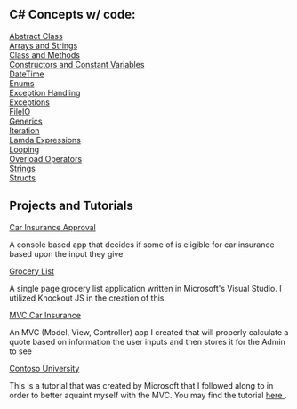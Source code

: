 <h2> C# Concepts w/ code: </h2>
<a href="https://github.com/rileyvaness/Tech-Academy-Projects/tree/master/AbstractClass/AbstractClass"> Abstract Class </a><br>
<a href="https://github.com/rileyvaness/Tech-Academy-Projects/tree/master/ArraysAndStringsProgram/ArraysAndStringsProgram"> Arrays and Strings</a><br>
<a href="https://github.com/rileyvaness/Tech-Academy-Projects/tree/master/ClassAndMethods/ClassAndMethods"> Class and Methods</a><br>
<a href="https://github.com/rileyvaness/Tech-Academy-Projects/tree/master/ConstructorsAndConstVariables/ConstructorsAndConstVariables"> Constructors and Constant Variables</a><br>
<a href="https://github.com/rileyvaness/Tech-Academy-Projects/tree/master/DateTime/DateTime"> DateTime </a><br>
<a href="https://github.com/rileyvaness/Tech-Academy-Projects/tree/master/Enums/Enums"> Enums </a><br>
<a href="https://github.com/rileyvaness/Tech-Academy-Projects/tree/master/ExceptionHandlingProgram/ExceptionHandlingProgram"> Exception Handling</a><br>
<a href ="https://github.com/rileyvaness/Tech-Academy-Projects/tree/master/Exceptions/Exceptions"> Exceptions</a><br>
<a href= "https://github.com/rileyvaness/Tech-Academy-Projects/tree/master/FileIO/FileIO"> FileIO </a><br>
<a href ="https://github.com/rileyvaness/Tech-Academy-Projects/tree/master/Generics/Generics"> Generics </a><br>
<a href = "https://github.com/rileyvaness/Tech-Academy-Projects/tree/master/Inheritance/Inheritance> Inheritance </a><br>
<a href ="https://github.com/rileyvaness/Tech-Academy-Projects/tree/master/IterationProgram/IterationProgram"> Iteration </a><br>
<a href ="https://github.com/rileyvaness/Tech-Academy-Projects/tree/master/LambdaExpressions/LambdaExpressions"> Lamda Expressions</a><br>
<a href= "https://github.com/rileyvaness/Tech-Academy-Projects/tree/master/LoopingExample/LoopingExample"> Looping </a><br>
<a href ="https://github.com/rileyvaness/Tech-Academy-Projects/tree/master/OverloadOperators/OverloadOperators"> Overload Operators </a><br>
<a href= "https://github.com/rileyvaness/Tech-Academy-Projects/tree/master/StringsProgram/StringsProgram">Strings </a><br>
<a href= "https://github.com/rileyvaness/Tech-Academy-Projects/tree/master/Structs/Structs"> Structs  </a><br>
                                                                                           <h2> Projects and Tutorials</h2>
                                                                                
<a href ="https://github.com/rileyvaness/Tech-Academy-Projects/tree/master/Demo/CarInsuranceApproval/CarInsuranceApproval"> Car Insurance Approval</a><br> <p> A console based app that decides if some of is eligible for car insurance based upon the input they give <p>
<a href= "https://github.com/rileyvaness/Tech-Academy-Projects/tree/master/SpaWithKnockoutJS/SpaWithKnockoutJS"> Grocery List</a><br>
  <p> A single page grocery list application written in Microsoft's Visual Studio. I utilized Knockout JS in the creation of this. </p>
<a href ="https://github.com/rileyvaness/Tech-Academy-Projects/blob/master/MVC_CarInsurance/MVC_CarInsurance/Controllers/InsureeController.cs"> MVC Car Insurance</a><br> 
<p> An MVC (Model, View, Controller) app I created that will properly calculate a quote based on information the user inputs and then stores it for the Admin to see </p>
<a href= "https://github.com/rileyvaness/Tech-Academy-Projects/tree/master/ContosoUniversity/ContosoUniversity"> Contoso University </a><br>
<p> This is a tutorial that was created by Microsoft that I followed along to in order to better aquaint myself with the MVC. You may find the tutorial <a href="https://docs.microsoft.com/en-us/aspnet/mvc/overview/getting-started/getting-started-with-ef-using-mvc/creating-an-entity-framework-data-model-for-an-asp-net-mvc-application"> here </a>.


